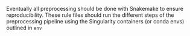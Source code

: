 Eventually all preprocessing should be done with Snakemake to ensure reproducibility. These rule files should run the different steps of the preprocessing pipeline using the Singularity containers (or conda envs) outlined in `env`
